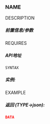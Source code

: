 ### NAME

DESCRIPTION

##### 前置信息/参数

REQUIRES

##### API地址

`SYNTAX`

##### 实例:

EXAMPLE

##### 返回 (TYPE->json):

```json
DATA
```

